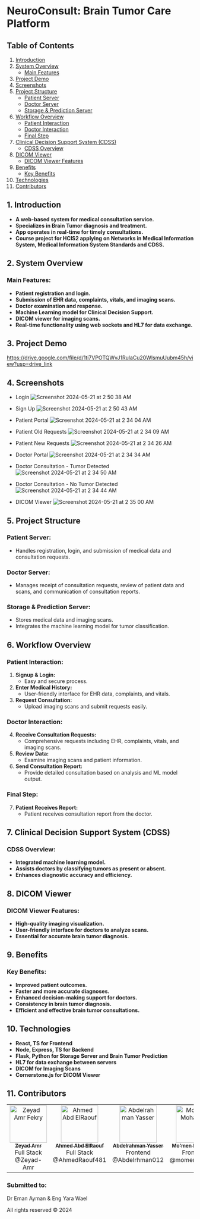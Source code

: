 # NeuroConsult: Brain Tumor Care Platform

## Table of Contents

1. [Introduction](#1-introduction)
2. [System Overview](#2-system-overview)
   - [Main Features](#main-features)
3. [Project Demo](#3-project-demo)
4. [Screenshots](#4-screenshots)
5. [Project Structure](#5-project-structure)
   - [Patient Server](#patient-server)
   - [Doctor Server](#doctor-server)
   - [Storage & Prediction Server](#storage--prediction-server)
6. [Workflow Overview](#6-workflow-overview)
   - [Patient Interaction](#patient-interaction)
   - [Doctor Interaction](#doctor-interaction)
   - [Final Step](#final-step)
7. [Clinical Decision Support System (CDSS)](#7-clinical-decision-support-system-cdss)
   - [CDSS Overview](#cdss-overview)
8. [DICOM Viewer](#8-dicom-viewer)
   - [DICOM Viewer Features](#dicom-viewer-features)
9. [Benefits](#9-benefits)
   - [Key Benefits](#key-benefits)
10. [Technologies](#10-technologies)
11. [Contributors](#11-contributors)

## 1. Introduction

- **A web-based system for medical consultation service.**
- **Specializes in Brain Tumor diagnosis and treatment.**
- **App operates in real-time for timely consultations.**
- **Course project for HCIS2 applying on Networks in Medical Information System, Medical Information System Standards and CDSS.**

## 2. System Overview

### Main Features:

- **Patient registration and login.**
- **Submission of EHR data, complaints, vitals, and imaging scans.**
- **Doctor examination and response.**
- **Machine Learning model for Clinical Decision Support.**
- **DICOM viewer for imaging scans.**
- **Real-time functionality using web sockets and HL7 for data exchange.**

## 3. Project Demo
https://drive.google.com/file/d/1ti7VPOTQWvJ1RulaCu20WlsmuUubm45h/view?usp=drive_link

## 4. Screenshots
- Login
![Screenshot 2024-05-21 at 2 50 38 AM](https://github.com/momen882001/HCIS2-Project/assets/68791488/b33d4eac-adb6-4ac3-8648-9eb0e2ba4f25)

- Sign Up
![Screenshot 2024-05-21 at 2 50 43 AM](https://github.com/momen882001/HCIS2-Project/assets/68791488/7c49d122-8a2a-494a-a100-ec1c192a5640)

- Patient Portal
![Screenshot 2024-05-21 at 2 34 04 AM](https://github.com/momen882001/HCIS2-Project/assets/68791488/37378170-1759-4f9a-ae26-8efb78fdb7ac)

- Patient Old Requests
![Screenshot 2024-05-21 at 2 34 09 AM](https://github.com/momen882001/HCIS2-Project/assets/68791488/153dc745-f556-4c49-b2e3-c861201a5ebc)

- Patient New Requests
![Screenshot 2024-05-21 at 2 34 26 AM](https://github.com/momen882001/HCIS2-Project/assets/68791488/5b49a00c-bcf5-4a5b-962f-ab6c86d21150)

- Doctor Portal
![Screenshot 2024-05-21 at 2 34 34 AM](https://github.com/momen882001/HCIS2-Project/assets/68791488/4488c473-b5ca-45b9-a67d-601afa991687)

- Doctor Consultation - Tumor Detected
![Screenshot 2024-05-21 at 2 34 50 AM](https://github.com/momen882001/HCIS2-Project/assets/68791488/2ad6d9d6-514f-41e8-a61f-de08667ac429)

- Doctor Consultation - No Tumor Detected
![Screenshot 2024-05-21 at 2 34 44 AM](https://github.com/momen882001/HCIS2-Project/assets/68791488/7ab32248-8f40-4f44-af5f-9b810543aa96)

- DICOM Viewer
![Screenshot 2024-05-21 at 2 35 00 AM](https://github.com/momen882001/HCIS2-Project/assets/68791488/d6abc9ad-5f10-4734-9634-c84ba186ee78)


## 5. Project Structure

### Patient Server:

- Handles registration, login, and submission of medical data and consultation requests.

### Doctor Server:

- Manages receipt of consultation requests, review of patient data and scans, and communication of consultation reports.

### Storage & Prediction Server:

- Stores medical data and imaging scans.
- Integrates the machine learning model for tumor classification.

## 6. Workflow Overview

### Patient Interaction:

1. **Signup & Login:**
   - Easy and secure process.
2. **Enter Medical History:**
   - User-friendly interface for EHR data, complaints, and vitals.
3. **Request Consultation:**
   - Upload imaging scans and submit requests easily.

### Doctor Interaction:

4. **Receive Consultation Requests:**
   - Comprehensive requests including EHR, complaints, vitals, and imaging scans.
5. **Review Data:**
   - Examine imaging scans and patient information.
6. **Send Consultation Report:**
   - Provide detailed consultation based on analysis and ML model output.

### Final Step:

7. **Patient Receives Report:**
   - Patient receives consultation report from the doctor.

## 7. Clinical Decision Support System (CDSS)

### CDSS Overview:

- **Integrated machine learning model.**
- **Assists doctors by classifying tumors as present or absent.**
- **Enhances diagnostic accuracy and efficiency.**

## 8. DICOM Viewer

### DICOM Viewer Features:

- **High-quality imaging visualization.**
- **User-friendly interface for doctors to analyze scans.**
- **Essential for accurate brain tumor diagnosis.**

## 9. Benefits

### Key Benefits:

- **Improved patient outcomes.**
- **Faster and more accurate diagnoses.**
- **Enhanced decision-making support for doctors.**
- **Consistency in brain tumor diagnosis.**
- **Efficient and effective brain tumor consultations.**

## 10. Technologies

- **React, TS for Frontend**
- **Node, Express, TS for Backend**
- **Flask, Python for Storage Server and Brain Tumor Prediction**
- **HL7 for data exchange between servers**
- **DICOM for Imaging Scans**
- **Cornerstone.js for DICOM Viewer**


## 11. Contributors

<table>
    <tbody>
    <tr>
        <td align="center" valign="top" width="20%">
            <a href="https://github.com/Zeyad-Amr">
                <img alt="Zeyad Amr Fekry" src="https://avatars.githubusercontent.com/Zeyad-Amr" width="100px;">
                <br/>
                <sub><b>Zeyad Amr</b></sub>
            </a>
            <br/>
            <span>Full Stack</span><br/>
            <span>@Zeyad-Amr</span>
        </td>
        <td align="center" valign="top" width="20%">
            <a href="https://github.com/AhmedRaouf481">
                <img alt="Ahmed Abd ElRaouf" src="https://avatars.githubusercontent.com/AhmedRaouf481" width="100px;">
                <br/>
                <sub><b>Ahmed Abd ElRaouf</b></sub>
            </a>
            <br/>
            <span>Full Stack</span><br/>
            <span>@AhmedRaouf481</span>
        </td>
        <td align="center" valign="top" width="20%">
            <a href="https://github.com/Abdelrhman012">
                <img alt="Abdelrahman Yasser" src="https://avatars.githubusercontent.com/Abdelrhman012" width="100px;">
                <br/>
                <sub><b>Abdelrahman Yasser</b></sub>
            </a>
            <br/>
            <span>Frontend</span><br/>
            <span>@Abdelrhman012</span>
        </td>
        <td align="center" valign="top" width="20%">
            <a href="https://github.com/momen882001">
                <img alt="Mo'men Mohamed" src="https://avatars.githubusercontent.com/momen882001" width="100px;">
                <br/>
                <sub><b>Mo'men Mohamed</b></sub>
            </a>
            <br/>
            <span>Frontend</span><br/>
            <span>@momen882001</span>
        </td>
        <td align="center" valign="top" width="20%">
            <a href="https://github.com/diaabadr">
                <img alt="Diaa Badr Eldin" src="https://avatars.githubusercontent.com/diaabadr" width="100px;">
                <br/>
                <sub><b>Diaa Badr</b></sub>
            </a>
            <br/>
            <span>Backend</span><br/>
            <span>@diaabadr</span>
        </td>
    </tr>
</table>


### Submitted to:
Dr Eman Ayman & Eng Yara Wael

All rights reserved © 2024
